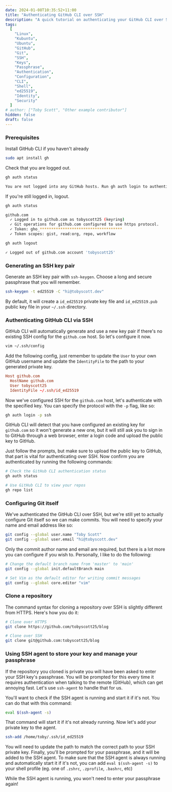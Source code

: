 ```yaml
---
date: 2024-01-08T10:35:52+11:00
title: "Authenticating GitHub CLI over SSH"
description: "A quick tutorial on authenticating your GitHub CLI over SSH with an existing key"
tags:
  [
    "Linux",
    "Kubuntu",
    "Ubuntu",
    "GitHub",
    "Git",
    "SSH",
    "Keys",
    "Passphrase",
    "Authentication",
    "Configuration",
    "CLI",
    "Shell",
    "ed25519",
    "Identity",
    "Security"
  ]
# author: ["Toby Scott", "Other example contributor"]
hidden: false
draft: false
---
```


### Prerequisites

Install GitHub CLI if you haven't already

```bash
sudo apt install gh
```

Check that you are logged out.

```bash
gh auth status

You are not logged into any GitHub hosts. Run gh auth login to authenticate.
```

If you're still logged in, logout.

```bash
gh auth status

github.com
  ✓ Logged in to github.com as tobyscott25 (keyring)
  ✓ Git operations for github.com configured to use https protocol.
  ✓ Token: gho_************************************
  ✓ Token scopes: gist, read:org, repo, workflow

gh auth logout

✓ Logged out of github.com account 'tobyscott25'
```

### Generating an SSH key pair

Generate an SSH key pair with `ssh-keygen`. Choose a long and secure passphrase that you will remember.

```bash
ssh-keygen -t ed25519 -C "hi@tobyscott.dev"
```

By default, it will create a `id_ed25519` private key file and `id_ed25519.pub` public key file in your `~/.ssh` directory.

### Authenticating GitHub CLI via SSH

GitHub CLI will automatically generate and use a new key pair if there's no existing SSH config for the `github.com` host. So let's configure it now.

```bash
vim ~/.ssh/config
```

Add the following config, just remember to update the `User` to your own GitHub username and update the `IdentityFile` to the path to your generated private key.

```conf
Host github.com
  HostName github.com
  User tobyscott25
  IdentityFile ~/.ssh/id_ed25519
```

Now we've configured SSH for the `github.com` host, let's authenticate with the specified key. You can specify the protocol with the `-p` flag, like so:

```bash
gh auth login -p ssh
```

GitHub CLI will detect that you have configured an existing key for `github.com` so it won't generate a new one, but it will still ask you to sign in to GitHub through a web browser, enter a login code and upload the public key to GitHub.

Just follow the prompts, but make sure to upload the public key to GitHub, that part is vital for authenticating over SSH. Now confirm you are authenticated by running the following commands:

```bash
# Check the GitHub CLI authentication status
gh auth status

# Use GitHub CLI to view your repos
gh repo list
```

### Configuring Git itself

We've authenticated the GitHub CLI over SSH, but we're still yet to actually configure Git itself so we can make commits. You will need to specify your name and email address like so:

```bash
git config --global user.name "Toby Scott"
git config --global user.email "hi@tobyscott.dev"
```

Only the commit author name and email are required, but there is a lot more you can configure if you wish to. Personally, I like to do the following:

```bash
# Change the default branch name from 'master' to 'main'
git config --global init.defaultBranch main

# Set Vim as the default editor for writing commit messages
git config --global core.editor "vim"
```

### Clone a repository

The command syntax for cloning a repository over SSH is slightly different from HTTPS. Here's how you do it:

```bash
# Clone over HTTPS
git clone https://github.com/tobyscott25/blog

# Clone over SSH
git clone git@github.com:tobyscott25/blog
```

### Using SSH agent to store your key and manage your passphrase

If the repository you cloned is private you will have been asked to enter your SSH key's passphrase. You will be prompted for this every time it requires authentication when talking to the remote (GitHub), which can get annoying fast. Let's use `ssh-agent` to handle that for us.

You'll want to check if the SSH agent is running and start it if it's not. You can do that with this command:

```bash
eval $(ssh-agent -s)
```

That command will start it if it's not already running. Now let's add your private key to the agent.

```bash
ssh-add /home/toby/.ssh/id_ed25519
```

You will need to update the path to match the correct path to your SSH private key. Finally, you'll be prompted for your passphrase, and it will be added to the SSH agent. To make sure that the SSH agent is always running and automatically start it if it's not, you can add `eval $(ssh-agent -s)` to your shell profile (eg. one of `.zshrc`, `.zprofile`, `.bashrc`, etc)

While the SSH agent is running, you won't need to enter your passphrase again!
